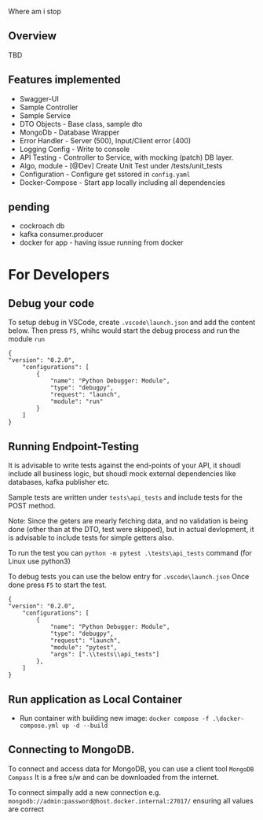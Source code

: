 Where am i stop

## Overview

TBD

## Features implemented

- Swagger-UI
- Sample Controller
- Sample Service
- DTO Objects - Base class, sample dto
- MongoDb - Database Wrapper
- Error Handler - Server (500), Input/Client error (400)
- Logging Config - Write to console
- API Testing - Controller to Service, with mocking (patch) DB layer.
- Algo, module - [@Dev] Create Unit Test under /tests/unit_tests
- Configuration - Configure get sstored in `config.yaml`
- Docker-Compose - Start app locally including all dependencies

## pending

- cockroach db
- kafka consumer.producer
- docker for app - having issue running from docker

# For Developers

## Debug your code

To setup debug in VSCode, create `.vscode\launch.json` and add the content below.
Then press `F5`, whihc would start the debug process and run the module `run`

    {
    "version": "0.2.0",
        "configurations": [
            {
                "name": "Python Debugger: Module",
                "type": "debugpy",
                "request": "launch",
                "module": "run"
            }
        ]
    }

## Running Endpoint-Testing

It is advisable to write tests against the end-points of your API, it shoudl include all business logic,
but shoudl mock external dependencies like databases, kafka publisher etc.

Sample tests are written under `tests\api_tests` and include tests for the POST method.

Note: Since the geters are mearly fetching data, and no validation is being done (other than at the DTO, test were skipped),
but in actual devlopment, it is advisable to include tests for simple getters also.

To run the test you can `python -m pytest .\tests\api_tests` command (for Linux use python3)

To debug tests you can use the below entry for `.vscode\launch.json`
Once done press `F5` to start the test.

    {
    "version": "0.2.0",
        "configurations": [
            {
                "name": "Python Debugger: Module",
                "type": "debugpy",
                "request": "launch",
                "module": "pytest",
                "args": [".\\tests\\api_tests"]
            },
        ]
    }

## Run application as Local Container

- Run container with building new image: `docker compose -f .\docker-compose.yml up -d --build`

## Connecting to MongoDB.

To connect and access data for MongoDB, you can use a client tool `MongoDB Compass`
It is a free s/w and can be downloaded from the internet.

To connect simpally add a new connection e.g. `mongodb://admin:password@host.docker.internal:27017/` ensuring all values are correct
